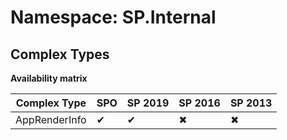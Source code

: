 # Namespace: SP.Internal
## Complex Types

**Availability matrix**

Complex Type | SPO | SP 2019 | SP 2016 | SP 2013
----------|-----|---------|---------|--------
AppRenderInfo | ✔ | ✔ | ✖ | ✖
